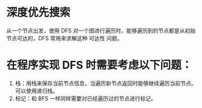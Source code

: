 # 深度优先搜索

从一个节点出发，使用 DFS 对一个图进行遍历时，能够遍历到的节点都是从初始节点可达的，DFS 常用来求解这种 可达性 问题。

# 在程序实现 DFS 时需要考虑以下问题：

1. 栈：用栈来保存当前节点信息，当遍历新节点返回时能够继续遍历当前节点。可以使用递归栈。
2. 标记：和 BFS 一样同样需要对已经遍历过的节点进行标记。